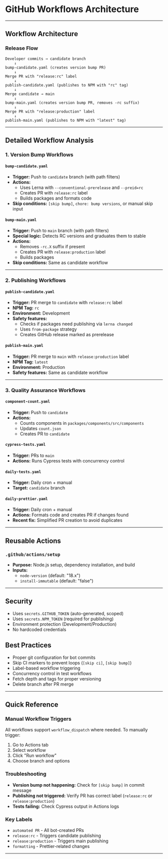 # GitHub Workflows Architecture

---

## Workflow Architecture

### Release Flow

```plaintext
Developer commits → candidate branch
    ↓
bump-candidate.yaml (creates version bump PR)
    ↓
Merge PR with "release:rc" label
    ↓
publish-candidate.yaml (publishes to NPM with "rc" tag)
    ↓
Merge candidate → main
    ↓
bump-main.yaml (creates version bump PR, removes -rc suffix)
    ↓
Merge PR with "release:production" label
    ↓
publish-main.yaml (publishes to NPM with "latest" tag)
```

---

## Detailed Workflow Analysis

### 1. Version Bump Workflows

#### `bump-candidate.yaml`

- **Trigger:** Push to `candidate` branch (with path filters)
- **Actions:**
  - Uses Lerna with `--conventional-prerelease` and `--preid=rc`
  - Creates PR with `release:rc` label
  - Builds packages and formats code
- **Skip conditions:** `[skip bump]`, `chore: bump versions`, or manual skip input

#### `bump-main.yaml`

- **Trigger:** Push to `main` branch (with path filters)
- **Special logic:** Detects RC versions and graduates them to stable
- **Actions:**
  - Removes `-rc.X` suffix if present
  - Creates PR with `release:production` label
  - Builds packages
- **Skip conditions:** Same as candidate workflow

---

### 2. Publishing Workflows

#### `publish-candidate.yaml`

- **Trigger:** PR merge to `candidate` with `release:rc` label
- **NPM Tag:** `rc`
- **Environment:** Development
- **Safety features:**
  - Checks if packages need publishing via `lerna changed`
  - Uses `from-package` strategy
  - Creates GitHub release marked as prerelease

#### `publish-main.yaml`

- **Trigger:** PR merge to `main` with `release:production` label
- **NPM Tag:** `latest`
- **Environment:** Production
- **Safety features:** Same as candidate workflow

---

### 3. Quality Assurance Workflows

#### `component-count.yaml`

- **Trigger:** Push to `candidate`
- **Actions:**
  - Counts components in `packages/components/src/components`
  - Updates `count.json`
  - Creates PR to `candidate`

#### `cypress-tests.yaml`

- **Trigger:** PRs to `main`
- **Actions:** Runs Cypress tests with concurrency control

#### `daily-tests.yaml`

- **Trigger:** Daily cron + manual
- **Target:** `candidate` branch

#### `daily-prettier.yaml`

- **Trigger:** Daily cron + manual
- **Actions:** Formats code and creates PR if changes found
- **Recent fix:** Simplified PR creation to avoid duplicates

---

## Reusable Actions

### `.github/actions/setup`

- **Purpose:** Node.js setup, dependency installation, and build
- **Inputs:**
  - `node-version` (default: "18.x")
  - `install-immutable` (default: "false")

---

## Security

- Uses `secrets.GITHUB_TOKEN` (auto-generated, scoped)
- Uses `secrets.NPM_TOKEN` (required for publishing)
- Environment protection (Development/Production)
- No hardcoded credentials

## Best Practices

- Proper git configuration for bot commits
- Skip CI markers to prevent loops (`[skip ci]`, `[skip bump]`)
- Label-based workflow triggering
- Concurrency control in test workflows
- Fetch depth and tags for proper versioning
- Delete branch after PR merge

---

## Quick Reference

### Manual Workflow Triggers

All workflows support `workflow_dispatch` where needed. To manually trigger:

1. Go to Actions tab
2. Select workflow
3. Click "Run workflow"
4. Choose branch and options

### Troubleshooting

- **Version bump not happening:** Check for `[skip bump]` in commit message
- **Publishing not triggered:** Verify PR has correct label (`release:rc` or `release:production`)
- **Tests failing:** Check Cypress output in Actions logs

### Key Labels

- `automated PR` - All bot-created PRs
- `release:rc` - Triggers candidate publishing
- `release:production` - Triggers main publishing
- `formatting` - Prettier-related changes

---
